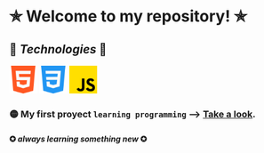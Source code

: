 # ✯ Welcome to my repository! ✯
##   🔻  *Technologies*  🔻
<img src="./html-5.png" alt="html-logo" width="50"/> <img src="./css-3.png" alt="css-logo" width="50"/> <img src="./js.png" alt="js-logo" width="50"/>

### 🟡 My first proyect `learning programming` --> [Take a look](https://github.com/Tiguer04/p-grafico-de-lineas).
#### ✪ *always learning something new* ✪
<!--
**Tiguer04/Tiguer04** is a ✨ _special_ ✨ repository because its `README.md` (this file) appears on your GitHub profile.

Here are some ideas to get you started:

- 🔭 I’m currently working on ...
- 🌱 I’m currently learning ...
- 👯 I’m looking to collaborate on ...
- 🤔 I’m looking for help with ...
- 💬 Ask me about ...
- 📫 How to reach me: ...
- 😄 Pronouns: ...
- ⚡ Fun fact: ...
-->
